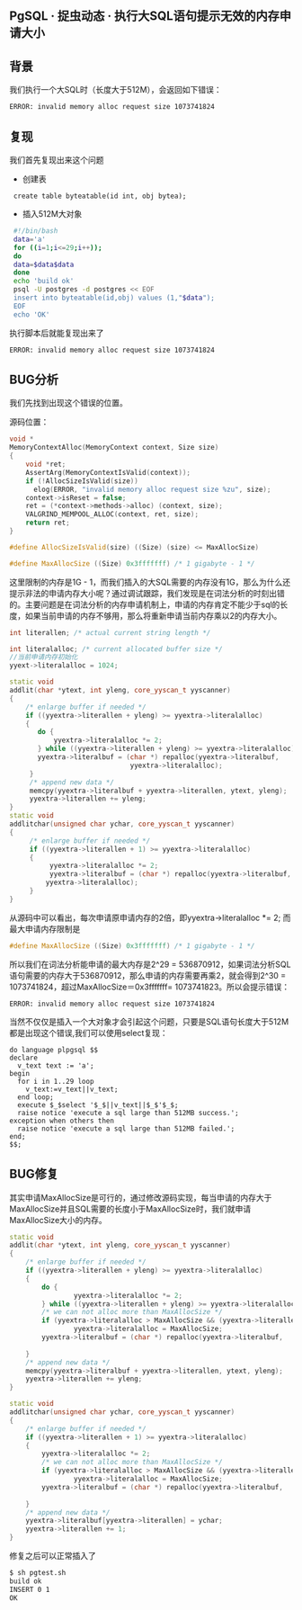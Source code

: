 ## PgSQL · 捉虫动态 · 执行大SQL语句提示无效的内存申请大小


    
## 背景


我们执行一个大SQL时（长度大于512M），会返回如下错误：  

```LANG
ERROR: invalid memory alloc request size 1073741824

```

## 复现


我们首先复现出来这个问题  


* 创建表  

```LANG
 create table byteatable(id int, obj bytea);

```

  
* 插入512M大对象  

```bash
 #!/bin/bash
 data='a'
 for ((i=1;i<=29;i++));
 do
 data=$data$data
 done
 echo 'build ok'
 psql -U postgres -d postgres << EOF
 insert into byteatable(id,obj) values (1,"$data");
 EOF
 echo 'OK'

```



执行脚本后就能复现出来了  

```LANG
ERROR: invalid memory alloc request size 1073741824

```

## BUG分析


我们先找到出现这个错误的位置。  


源码位置：  

```cpp
void *
MemoryContextAlloc(MemoryContext context, Size size)
{
    void *ret;
    AssertArg(MemoryContextIsValid(context));
    if (!AllocSizeIsValid(size))
      elog(ERROR, "invalid memory alloc request size %zu", size);
    context->isReset = false;
    ret = (*context->methods->alloc) (context, size);
    VALGRIND_MEMPOOL_ALLOC(context, ret, size);
    return ret;
}

#define AllocSizeIsValid(size) ((Size) (size) <= MaxAllocSize)

#define MaxAllocSize ((Size) 0x3fffffff) /* 1 gigabyte - 1 */

```


这里限制的内存是1G - 1，而我们插入的大SQL需要的内存没有1G，那么为什么还提示非法的申请内存大小呢？通过调试跟踪，我们发现是在词法分析的时刻出错的。主要问题是在词法分析的内存申请机制上，申请的内存肯定不能少于sql的长度，如果当前申请的内存不够用，那么将重新申请当前内存乘以2的内存大小。  

```cpp
int literallen; /* actual current string length */

int literalalloc; /* current allocated buffer size */
//当前申请内存初始化
yyext->literalalloc = 1024;

```

```cpp
static void
addlit(char *ytext, int yleng, core_yyscan_t yyscanner)
{
    /* enlarge buffer if needed */
    if ((yyextra->literallen + yleng) >= yyextra->literalalloc)
    {
       do {
           yyextra->literalalloc *= 2;
       } while ((yyextra->literallen + yleng) >= yyextra->literalalloc);
       yyextra->literalbuf = (char *) repalloc(yyextra->literalbuf,
                              yyextra->literalalloc);
     }
     /* append new data */
     memcpy(yyextra->literalbuf + yyextra->literallen, ytext, yleng);
     yyextra->literallen += yleng;
}
static void
addlitchar(unsigned char ychar, core_yyscan_t yyscanner)
{
     /* enlarge buffer if needed */
     if ((yyextra->literallen + 1) >= yyextra->literalalloc)
     {
          yyextra->literalalloc *= 2;
          yyextra->literalbuf = (char *) repalloc(yyextra->literalbuf,
         yyextra->literalalloc);
     }
}

```

从源码中可以看出，每次申请原申请内存的2倍，即yyextra->literalalloc *= 2; 而最大申请内存限制是  

```cpp
#define MaxAllocSize ((Size) 0x3fffffff) /* 1 gigabyte - 1 */

```


所以我们在词法分析能申请的最大内存是2^29 = 536870912，如果词法分析SQL语句需要的内存大于536870912，那么申请的内存需要再乘2，就会得到2^30 = 1073741824，超过MaxAllocSize＝0x3fffffff= 1073741823。所以会提示错误：  

```LANG
ERROR: invalid memory alloc request size 1073741824

```


当然不仅仅是插入一个大对象才会引起这个问题，只要是SQL语句长度大于512M都是出现这个错误,我们可以使用select复现：  

```LANG
do language plpgsql $$
declare
  v_text text := 'a';
begin
  for i in 1..29 loop
    v_text:=v_text||v_text;
  end loop;
  execute $_$select '$_$||v_text||$_$'$_$;
  raise notice 'execute a sql large than 512MB success.';
exception when others then
  raise notice 'execute a sql large than 512MB failed.';
end;
$$;

```

## BUG修复


其实申请MaxAllocSize是可行的，通过修改源码实现，每当申请的内存大于MaxAllocSize并且SQL需要的长度小于MaxAllocSize时，我们就申请MaxAllocSize大小的内存。  

```cpp
static void
addlit(char *ytext, int yleng, core_yyscan_t yyscanner)
{
    /* enlarge buffer if needed */
    if ((yyextra->literallen + yleng) >= yyextra->literalalloc)
    {
        do {
                yyextra->literalalloc *= 2;
        } while ((yyextra->literallen + yleng) >= yyextra->literalalloc);
        /* we can not alloc more than MaxAllocSize */
        if (yyextra->literalalloc > MaxAllocSize && (yyextra->literallen + yleng) < MaxAllocSize)
                yyextra->literalalloc = MaxAllocSize;
        yyextra->literalbuf = (char *) repalloc(yyextra->literalbuf,
                                                                                        yyextra->literalalloc);
    }
    /* append new data */
    memcpy(yyextra->literalbuf + yyextra->literallen, ytext, yleng);
    yyextra->literallen += yleng;
}

```

```cpp
static void
addlitchar(unsigned char ychar, core_yyscan_t yyscanner)
{
    /* enlarge buffer if needed */
    if ((yyextra->literallen + 1) >= yyextra->literalalloc)
    {
        yyextra->literalalloc *= 2;
        /* we can not alloc more than MaxAllocSize */
        if (yyextra->literalalloc > MaxAllocSize && (yyextra->literallen + 1) < MaxAllocSize)
                yyextra->literalalloc = MaxAllocSize;
        yyextra->literalbuf = (char *) repalloc(yyextra->literalbuf,
                                                                                        yyextra->literalalloc);
    }
    /* append new data */
    yyextra->literalbuf[yyextra->literallen] = ychar;
    yyextra->literallen += 1;
}

```


修复之后可以正常插入了  

```bash
$ sh pgtest.sh
build ok
INSERT 0 1
OK

```

